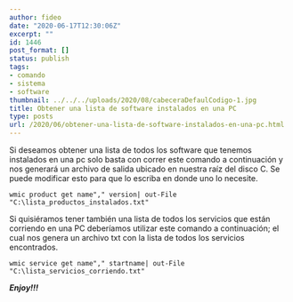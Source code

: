 ```yaml
---
author: fideo
date: "2020-06-17T12:30:06Z"
excerpt: ""
id: 1446
post_format: []
status: publish
tags:
- comando
- sistema
- software
thumbnail: ../../../uploads/2020/08/cabeceraDefaulCodigo-1.jpg
title: Obtener una lista de software instalados en una PC
type: posts
url: /2020/06/obtener-una-lista-de-software-instalados-en-una-pc.html
---
```


Si deseamos obtener una lista de todos los software que tenemos instalados en una pc solo basta con correr este comando a continuación y nos generará un archivo de salida ubicado en nuestra raíz del disco C. Se puede modificar esto para que lo escriba en donde uno lo necesite.

```
wmic product get name"," version| out-File "C:\lista_productos_instalados.txt"
```

Si quisiéramos tener también una lista de todos los servicios que están corriendo en una PC deberíamos utilizar este comando a continuación; el cual nos genera un archivo txt con la lista de todos los servicios encontrados.

```
wmic service get name"," startname| out-File "C:\lista_servicios_corriendo.txt"
```

***Enjoy!!!***
